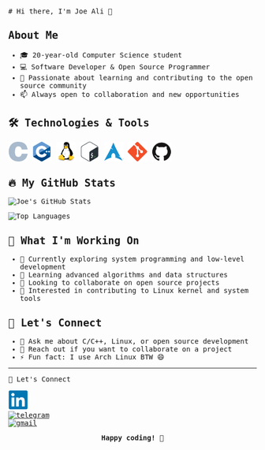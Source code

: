 <div style="font-family: 'Fira Code', monospace;">
# Hi there, I'm Joe Ali 👋

## About Me
- 🎓 20-year-old Computer Science student
- 💻 Software Developer & Open Source Programmer
- 🌱 Passionate about learning and contributing to the open source community
- 📫 Always open to collaboration and new opportunities

## 🛠️ Technologies & Tools

<p align="left">
<img src="https://raw.githubusercontent.com/devicons/devicon/master/icons/c/c-original.svg" alt="c" width="40" height="40"/>
<img src="https://raw.githubusercontent.com/devicons/devicon/master/icons/cplusplus/cplusplus-original.svg" alt="cplusplus" width="40" height="40"/>
<img src="https://raw.githubusercontent.com/devicons/devicon/master/icons/linux/linux-original.svg" alt="linux" width="40" height="40"/>
<img src="https://raw.githubusercontent.com/devicons/devicon/master/icons/bash/bash-original.svg" alt="bash" width="40" height="40"/>
<img src="https://raw.githubusercontent.com/devicons/devicon/master/icons/archlinux/archlinux-original.svg" alt="archlinux" width="40" height="40"/>
<img src="https://raw.githubusercontent.com/devicons/devicon/master/icons/git/git-original.svg" alt="git" width="40" height="40"/>
<img src="https://raw.githubusercontent.com/devicons/devicon/master/icons/github/github-original.svg" alt="github" width="40" height="40"/>
</p>

## 🔥 My GitHub Stats

![Joe's GitHub Stats](https://github-readme-stats.vercel.app/api?username=JoeDev000&show_icons=true&theme=radical)

![Top Languages](https://github-readme-stats.vercel.app/api/top-langs/?username=JoeDev000&layout=compact&theme=radical)

## 🌟 What I'm Working On
- 🔭 Currently exploring system programming and low-level development
- 🌱 Learning advanced algorithms and data structures
- 👯 Looking to collaborate on open source projects
- 🤔 Interested in contributing to Linux kernel and system tools

## 🤝 Let's Connect
- 💬 Ask me about C/C++, Linux, or open source development
- 📧 Reach out if you want to collaborate on a project
- ⚡ Fun fact: I use Arch Linux BTW 😄

---

🤝 Let's Connect
<p align="left">
<a href="https://linkedin.com/in/JoeDev000" target="_blank">
<img src="https://raw.githubusercontent.com/devicons/devicon/master/icons/linkedin/linkedin-original.svg" alt="linkedin" width="40" height="40"/>
</a>
<br>
<a href="https://t.me/fshi7aga" target="_blank">
<img src="https://cdn.jsdelivr.net/npm/simple-icons@3.0.1/icons/telegram.svg" alt="telegram" width="40" height="40"/>
</a>
<br>
<a href="mailto:yousefalinl0@gmail.com" target="_blank">
<img src="https://cdn.jsdelivr.net/npm/simple-icons@3.0.1/icons/gmail.svg" alt="gmail" width="40" height="40"/>
</a>
</p>
<div align="center">
  <b>Happy coding! 🚀</b>
</div>
</div>
